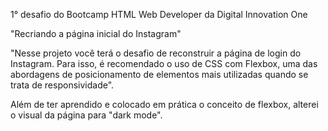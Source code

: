 1° desafio do Bootcamp HTML Web Developer da Digital Innovation One

"Recriando a página inicial do Instagram"

"Nesse projeto você terá o desafio de reconstruir a página de login do Instagram. Para isso, é recomendado o uso de CSS com Flexbox, uma das abordagens de posicionamento de elementos mais utilizadas quando se trata de responsividade".


Além de ter aprendido e colocado em prática o conceito de flexbox, alterei o visual da página para "dark mode". 